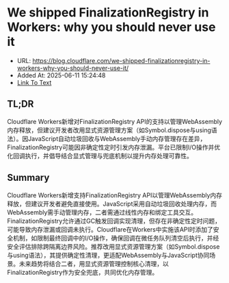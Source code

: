 # We shipped FinalizationRegistry in Workers: why you should never use it
- URL: https://blog.cloudflare.com/we-shipped-finalizationregistry-in-workers-why-you-should-never-use-it/
- Added At: 2025-06-11 15:24:48
- [Link To Text](2025-06-11-we-shipped-finalizationregistry-in-workers-why-you-should-never-use-it_raw.md)

## TL;DR


Cloudflare Workers新增对FinalizationRegistry API的支持以管理WebAssembly内存释放，但建议开发者改用显式资源管理方案（如Symbol.dispose与using语法）。因JavaScript自动垃圾回收与WebAssembly手动内存管理存在差异，FinalizationRegistry可能因非确定性定时引发内存泄漏。平台已限制I/O操作并优化回调执行，并倡导结合显式管理与兜底机制以提升内存处理可靠性。

## Summary


Cloudflare Workers新增支持FinalizationRegistry API以管理WebAssembly内存释放，但建议开发者避免直接使用。JavaScript采用自动垃圾回收处理内存，而WebAssembly需手动管理内存，二者需通过线性内存和绑定工具交互。FinalizationRegistry允许通过GC触发回调实现清理，但存在非确定性定时问题，可能导致内存泄漏或回调未执行。Cloudflare在Workers中实施该API时添加了安全机制，如限制最终回调中的I/O操作，确保回调在微任务队列清空后执行，并经安全评估排除跨隔离边界风险。推荐改用显式资源管理方案（如Symbol.dispose与using语法），其提供确定性清理，更适配WebAssembly与JavaScript协同场景。未来趋势将结合二者，用显式资源管理控制核心清理，以FinalizationRegistry作为安全兜底，共同优化内存管理。
